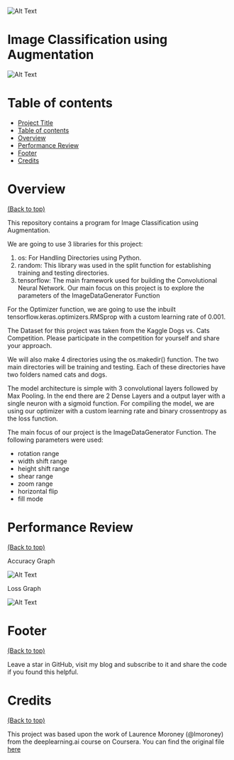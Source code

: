 ![Alt Text](https://github.com/psych0man/Image-Classification-using-Augementation/blob/master/TF.jpg)

# Image Classification using Augmentation

![Alt Text](https://github.com/psych0man/Image-Classification-using-Augementation/blob/master/Banner.png)


# Table of contents

- [Project Title](#project-title)
- [Table of contents](#table-of-contents)
- [Overview](#overview)
- [Performance Review](#performance)
- [Footer](#footer)
- [Credits](#credits)

# Overview
[(Back to top)](#table-of-contents)

This repository contains a program for Image Classification using Augmentation. 

We are going to use 3 libraries for this project:
1. os: For Handling Directories using Python.
2. random: This library was used in the split function for establishing training and testing directories.
3. tensorflow: The main framework used for building the Convolutional Neural Network. Our main focus on this project is to explore the parameters of the ImageDataGenerator Function

For the Optimizer function, we are going to use the inbuilt tensorflow.keras.optimizers.RMSprop with a custom learning rate of 0.001.

The Dataset for this project was taken from the Kaggle Dogs vs. Cats Competition. Please participate in the competition for yourself and share your approach.

We will also make 4 directories using the os.makedir() function. The two main directories will be training and testing. Each of these directories have two folders named cats and dogs.

The model architecture is simple with 3 convolutional layers followed by Max Pooling. In the end there are 2 Dense Layers and a output layer with a single neuron with a sigmoid function. For compiling the model, we are using our optimizer with a custom learning rate and binary crossentropy as the loss function. 

The main focus of our project is the ImageDataGenerator Function. The following parameters were used:

- rotation range
- width shift range
- height shift range
- shear range
- zoom range
- horizontal flip
- fill mode


# Performance Review
[(Back to top)](#table-of-contents)

Accuracy Graph

![Alt Text](https://github.com/psych0man/Image-Classification-using-Augementation/blob/master/Performance%20Graphs.png)

Loss Graph

![Alt Text](https://github.com/psych0man/Image-Classification-using-Augementation/blob/master/Loss%20Graph.png)

# Footer
[(Back to top)](#table-of-contents)

Leave a star in GitHub, visit my blog and subscribe to it and share the code if you found this helpful.

# Credits
[(Back to top)](#table-of-contents)

This project was based upon the work of Laurence Moroney (@lmoroney) from the deeplearning.ai course on Coursera. You can find the original file [here](https://github.com/lmoroney/dlaicourse/blob/master/Course%202%20-%20Part%204%20-%20Lesson%204%20-%20Notebook.ipynb)
